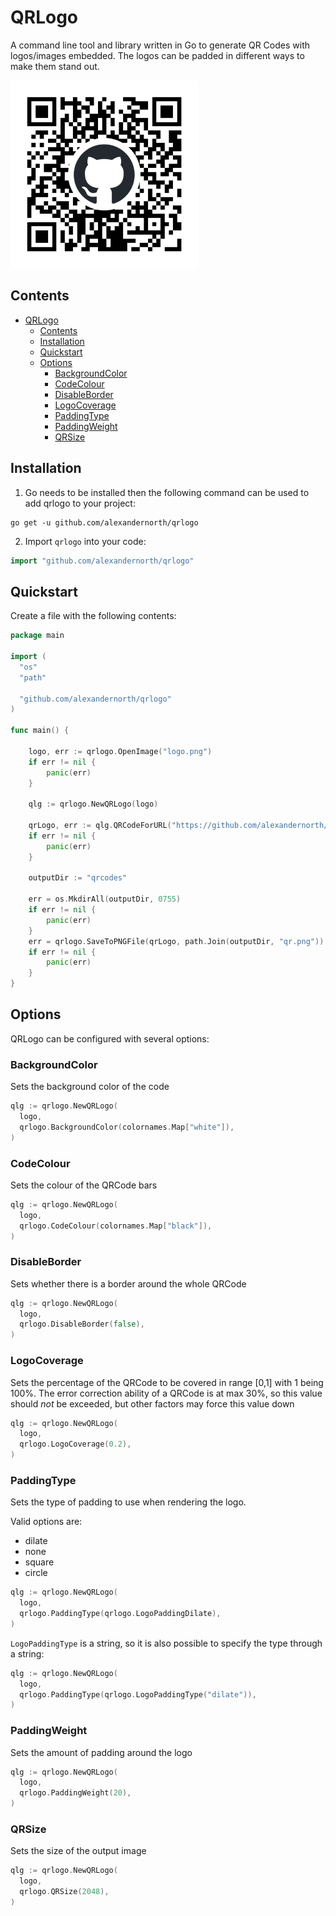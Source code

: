 # QRLogo
A command line tool and library written in Go to generate QR Codes with logos/images embedded. The logos can be 
padded in different ways to make them stand out.

<img alt="A generated QRCode with the Github logo centered, directing the user to the repository URL" 
src="images/github-qr.png" title="Github QRCode" height="300" width="300"/>

## Contents
<!-- TOC -->
* [QRLogo](#qrlogo)
  * [Contents](#contents)
  * [Installation](#installation)
  * [Quickstart](#quickstart)
  * [Options](#options)
    * [BackgroundColor](#backgroundcolor)
    * [CodeColour](#codecolour)
    * [DisableBorder](#disableborder)
    * [LogoCoverage](#logocoverage)
    * [PaddingType](#paddingtype)
    * [PaddingWeight](#paddingweight)
    * [QRSize](#qrsize)
<!-- TOC -->

## Installation

1. Go needs to be installed then the following command can be used to add qrlogo to your project:
```shell
go get -u github.com/alexandernorth/qrlogo
```

2. Import `qrlogo` into your code:
```go
import "github.com/alexandernorth/qrlogo"
```

## Quickstart
Create a file with the following contents:
```go
package main

import (
  "os"
  "path"

  "github.com/alexandernorth/qrlogo"
)

func main() {

	logo, err := qrlogo.OpenImage("logo.png")
	if err != nil {
		panic(err)
	}
	
	qlg := qrlogo.NewQRLogo(logo)
    
	qrLogo, err := qlg.QRCodeForURL("https://github.com/alexandernorth/qrlogo")
    if err != nil {
        panic(err)
    }
	
	outputDir := "qrcodes"
	
    err = os.MkdirAll(outputDir, 0755)
    if err != nil {
        panic(err)
    }
    err = qrlogo.SaveToPNGFile(qrLogo, path.Join(outputDir, "qr.png"))
    if err != nil {
        panic(err)
    }
}
```

## Options
QRLogo can be configured with several options:

### BackgroundColor
Sets the background color of the code
```go
qlg := qrlogo.NewQRLogo(
  logo,
  qrlogo.BackgroundColor(colornames.Map["white"]),
)
```

### CodeColour
Sets the colour of the QRCode bars
```go
qlg := qrlogo.NewQRLogo(
  logo,
  qrlogo.CodeColour(colornames.Map["black"]),
)
```

### DisableBorder
Sets whether there is a border around the whole QRCode
```go
qlg := qrlogo.NewQRLogo(
  logo,
  qrlogo.DisableBorder(false),
)
```

### LogoCoverage
Sets the percentage of the QRCode to be covered in range [0,1] with 1 being 100%. The error correction ability of 
a QRCode is at max 30%, so this value should *not* be exceeded, but other factors may force this value down
```go
qlg := qrlogo.NewQRLogo(
  logo,
  qrlogo.LogoCoverage(0.2),
)
```

### PaddingType
Sets the type of padding to use when rendering the logo.

Valid options are: 
- dilate
- none
- square
- circle

```go
qlg := qrlogo.NewQRLogo(
  logo,
  qrlogo.PaddingType(qrlogo.LogoPaddingDilate),
)
```
`LogoPaddingType` is a string, so it is also possible to specify the type through a string:
```go
qlg := qrlogo.NewQRLogo(
  logo,
  qrlogo.PaddingType(qrlogo.LogoPaddingType("dilate")),
)
```

### PaddingWeight
Sets the amount of padding around the logo
```go
qlg := qrlogo.NewQRLogo(
  logo,
  qrlogo.PaddingWeight(20),
)
```

### QRSize
Sets the size of the output image
```go
qlg := qrlogo.NewQRLogo(
  logo,
  qrlogo.QRSize(2048),
)
```
